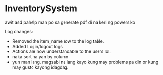# InventorySystem
awit
asd
pahelp man po sa generate pdf di na keri ng powers ko


Log changes:
- Removed the item_name row to the log table.
- Added Login/logout logs
- Actions are now understandable to the users lol.
- naka sort na yan by column
- yun man lang. magsabi na lang kayo kung may problems pa din or kung may gusto kayong idagdag.
